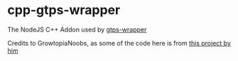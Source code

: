 # cpp-gtps-wrapper
The NodeJS C++ Addon used by [gtps-wrapper](https://github.com/Alexander9673/gtps-wrapper)  

Credits to GrowtopiaNoobs, as some of the code here is from [this project by him](https://github.com/growtopianoobs/growtopiaserver)